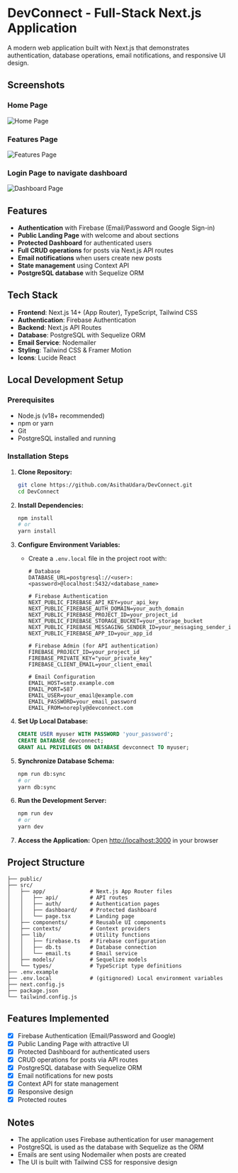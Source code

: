 # DevConnect - Full-Stack Next.js Application

A modern web application built with Next.js that demonstrates authentication, database operations, email notifications, and responsive UI design.

## Screenshots

### Home Page
![Home Page](./assets/devConnect1.jpeg)

### Features Page
![Features Page](./assets/devConnect2.jpeg)

### Login Page to navigate dashboard
![Dashboard Page](./assets/devConnect3.png)


## Features

- **Authentication** with Firebase (Email/Password and Google Sign-in)
- **Public Landing Page** with welcome and about sections
- **Protected Dashboard** for authenticated users
- **Full CRUD operations** for posts via Next.js API routes
- **Email notifications** when users create new posts
- **State management** using Context API
- **PostgreSQL database** with Sequelize ORM

## Tech Stack

- **Frontend**: Next.js 14+ (App Router), TypeScript, Tailwind CSS
- **Authentication**: Firebase Authentication
- **Backend**: Next.js API Routes
- **Database**: PostgreSQL with Sequelize ORM
- **Email Service**: Nodemailer
- **Styling**: Tailwind CSS & Framer Motion
- **Icons**: Lucide React

## Local Development Setup

### Prerequisites

- Node.js (v18+ recommended)
- npm or yarn
- Git
- PostgreSQL installed and running

### Installation Steps

1. **Clone Repository:**
   ```bash
   git clone https://github.com/AsithaUdara/DevConnect.git
   cd DevConnect
   ```

2. **Install Dependencies:**
   ```bash
   npm install
   # or
   yarn install
   ```

3. **Configure Environment Variables:**
   - Create a `.env.local` file in the project root with:
     ```
     # Database
     DATABASE_URL=postgresql://<user>:<password>@localhost:5432/<database_name>
     
     # Firebase Authentication
     NEXT_PUBLIC_FIREBASE_API_KEY=your_api_key
     NEXT_PUBLIC_FIREBASE_AUTH_DOMAIN=your_auth_domain
     NEXT_PUBLIC_FIREBASE_PROJECT_ID=your_project_id
     NEXT_PUBLIC_FIREBASE_STORAGE_BUCKET=your_storage_bucket
     NEXT_PUBLIC_FIREBASE_MESSAGING_SENDER_ID=your_messaging_sender_id
     NEXT_PUBLIC_FIREBASE_APP_ID=your_app_id
     
     # Firebase Admin (for API authentication)
     FIREBASE_PROJECT_ID=your_project_id
     FIREBASE_PRIVATE_KEY="your_private_key"
     FIREBASE_CLIENT_EMAIL=your_client_email
     
     # Email Configuration
     EMAIL_HOST=smtp.example.com
     EMAIL_PORT=587
     EMAIL_USER=your_email@example.com
     EMAIL_PASSWORD=your_email_password
     EMAIL_FROM=noreply@devconnect.com
     ```

4. **Set Up Local Database:**
   ```sql
   CREATE USER myuser WITH PASSWORD 'your_password';
   CREATE DATABASE devconnect;
   GRANT ALL PRIVILEGES ON DATABASE devconnect TO myuser;
   ```

5. **Synchronize Database Schema:**
   ```bash
   npm run db:sync
   # or
   yarn db:sync
   ```

6. **Run the Development Server:**
   ```bash
   npm run dev
   # or
   yarn dev
   ```

7. **Access the Application:**
   Open [http://localhost:3000](http://localhost:3000) in your browser

## Project Structure

```
├── public/
├── src/
│   ├── app/              # Next.js App Router files
│   │   ├── api/          # API routes
│   │   ├── auth/         # Authentication pages
│   │   ├── dashboard/    # Protected dashboard
│   │   └── page.tsx      # Landing page
│   ├── components/       # Reusable UI components
│   ├── contexts/         # Context providers
│   ├── lib/              # Utility functions
│   │   ├── firebase.ts   # Firebase configuration
│   │   ├── db.ts         # Database connection
│   │   └── email.ts      # Email service
│   ├── models/           # Sequelize models
│   └── types/            # TypeScript type definitions
├── .env.example
├── .env.local            # (gitignored) Local environment variables
├── next.config.js
├── package.json
└── tailwind.config.js
```

## Features Implemented

- [x] Firebase Authentication (Email/Password and Google)
- [x] Public Landing Page with attractive UI
- [x] Protected Dashboard for authenticated users
- [x] CRUD operations for posts via API routes
- [x] PostgreSQL database with Sequelize ORM
- [x] Email notifications for new posts
- [x] Context API for state management
- [x] Responsive design
- [x] Protected routes

## Notes

- The application uses Firebase authentication for user management
- PostgreSQL is used as the database with Sequelize as the ORM
- Emails are sent using Nodemailer when posts are created
- The UI is built with Tailwind CSS for responsive design